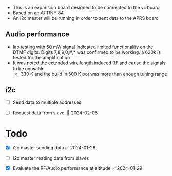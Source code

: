 - This is an expansion board designed to be connected to the `v4` board
- Based on an ATTINY 84
- An i2c master will be running in order to sent data to the APRS board


## Audio performance 

- lab testing with 50 mW signal indicated limited functionality on the DTMF digits. Digits 7,8,9,0,#,* was confirmed to be working. a 620k is tested for the amplification
- It was noted the extended wire length induced RF and cause the signals to be unusable
	- 330 K and the build in 500 K pot was more than enough tuning range

## i2c 

- [ ] Send data to multiple addresses
- [ ] Request data from slave.  📅 2024-02-06 



# Todo

- [x] i2c master sending data ✅ 2024-01-28
- [ ] i2c master reading data from slaves
- [x] Evaluate the RF/Audio performance at altitude ✅ 2024-01-29

